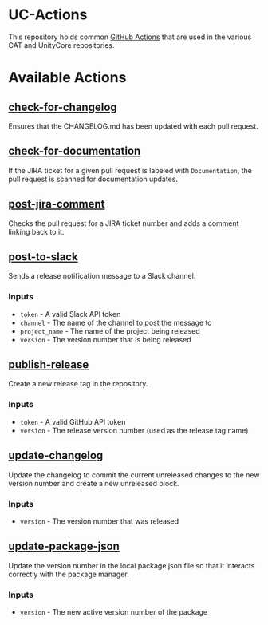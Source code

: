 # UC-Actions

This repository holds common [GitHub Actions](https://docs.github.com/en/actions) that are used in the various CAT and
UnityCore repositories.

# Available Actions

## [check-for-changelog](https://github.com/mindjolt/uc-actions/tree/main/check-for-changelog)

Ensures that the CHANGELOG.md has been updated with each pull request.

## [check-for-documentation](https://github.com/mindjolt/uc-actions/tree/main/check-for-documentation)

If the JIRA ticket for a given pull request is labeled with `Documentation`, the pull request is scanned for
documentation updates.

## [post-jira-comment](https://github.com/mindjolt/uc-actions/tree/main/post-jira-comment)

Checks the pull request for a JIRA ticket number and adds a comment linking back to it.

## [post-to-slack](https://github.com/mindjolt/uc-actions/tree/main/post-to-slack)

Sends a release notification message to a Slack channel.

### Inputs
- `token` - A valid Slack API token
- `channel` - The name of the channel to post the message to
- `project_name` - The name of the project being released
- `version` - The version number that is being released

## [publish-release](https://github.com/mindjolt/uc-actions/tree/main/publish-release)

Create a new release tag in the repository.

### Inputs
- `token` - A valid GitHub API token
- `version` - The release version number (used as the release tag name)

## [update-changelog](https://github.com/mindjolt/uc-actions/tree/main/update-changelog)

Update the changelog to commit the current unreleased changes to the new version number and create a new unreleased
block.

### Inputs
- `version` - The version number that was released

## [update-package-json](https://github.com/mindjolt/uc-actions/tree/main/update-package-json)

Update the version number in the local package.json file so that it interacts correctly with the package manager.

### Inputs
- `version` - The new active version number of the package
